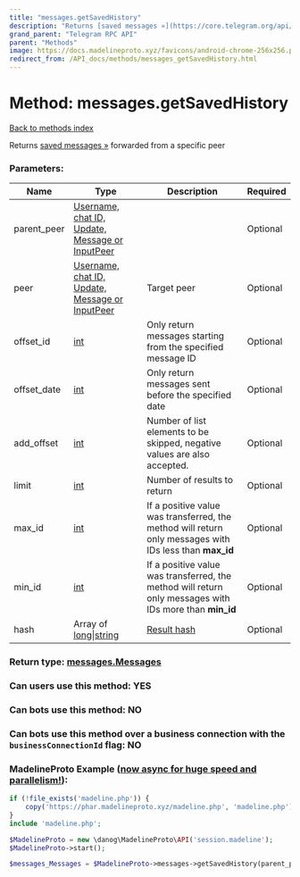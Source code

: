```yaml
---
title: "messages.getSavedHistory"
description: "Returns [saved messages »](https://core.telegram.org/api/saved-messages) forwarded from a specific peer"
grand_parent: "Telegram RPC API"
parent: "Methods"
image: https://docs.madelineproto.xyz/favicons/android-chrome-256x256.png
redirect_from: /API_docs/methods/messages_getSavedHistory.html
---
```

# Method: messages.getSavedHistory
[Back to methods index](index.html)



Returns [saved messages »](https://core.telegram.org/api/saved-messages) forwarded from a specific peer

### Parameters:

| Name     |    Type       | Description | Required |
|----------|---------------|-------------|----------|
|parent\_peer|[Username, chat ID, Update, Message or InputPeer](/API_docs/types/InputPeer.html) |  | Optional|
|peer|[Username, chat ID, Update, Message or InputPeer](/API_docs/types/InputPeer.html) | Target peer | Optional|
|offset\_id|[int](/API_docs/types/int.html) | Only return messages starting from the specified message ID | Optional|
|offset\_date|[int](/API_docs/types/int.html) | Only return messages sent before the specified date | Optional|
|add\_offset|[int](/API_docs/types/int.html) | Number of list elements to be skipped, negative values are also accepted. | Optional|
|limit|[int](/API_docs/types/int.html) | Number of results to return | Optional|
|max\_id|[int](/API_docs/types/int.html) | If a positive value was transferred, the method will return only messages with IDs less than **max\_id** | Optional|
|min\_id|[int](/API_docs/types/int.html) | If a positive value was transferred, the method will return only messages with IDs more than **min\_id** | Optional|
|hash|Array of [long\|string](/API_docs/types/long\|string.html) | [Result hash](https://core.telegram.org/api/offsets) | Optional|


### Return type: [messages.Messages](/API_docs/types/messages.Messages.html)

### Can users use this method: **YES**


### Can bots use this method: **NO**


### Can bots use this method over a business connection with the `businessConnectionId` flag: **NO**


### MadelineProto Example ([now async for huge speed and parallelism!](https://docs.madelineproto.xyz/docs/ASYNC.html)):


```php
if (!file_exists('madeline.php')) {
    copy('https://phar.madelineproto.xyz/madeline.php', 'madeline.php');
}
include 'madeline.php';

$MadelineProto = new \danog\MadelineProto\API('session.madeline');
$MadelineProto->start();

$messages_Messages = $MadelineProto->messages->getSavedHistory(parent_peer: $InputPeer, peer: $InputPeer, offset_id: $int, offset_date: $int, add_offset: $int, limit: $int, max_id: $int, min_id: $int, hash: [$long\|string, $long\|string], );
```

